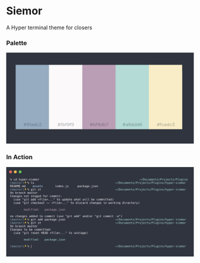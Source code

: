 # Siemor

A Hyper terminal theme for closers

### Palette

![palette](assets/palette.png)

### In Action

![demo](assets/demo.png)
